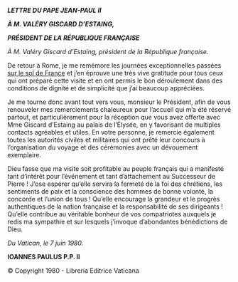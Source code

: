 ***LETTRE DU PAPE JEAN-PAUL II***

***À M. VALÉRY GISCARD D’ESTAING,***

***PRÉSIDENT DE LA RÉPUBLIQUE FRANÇAISE***

*À M. Valéry Giscard d’Estaing, président de la République française.*

De retour à Rome, je me remémore les journées exceptionnelles passées [sur le sol de France](/content/john-paul-ii/fr/travels/sub_index1980/trav_parigi.html) et j’en éprouve une très vive gratitude pour tous ceux qui ont préparé cette visite et en ont permis le bon déroulement dans des conditions de dignité et de simplicité que j’ai beaucoup appréciées.

Je me tourne donc avant tout vers vous, monsieur le Président, afin de vous renouveler mes remerciements chaleureux pour l’accueil qui m’a été réservé partout, et particulièrement pour la réception que vous avez offerte avec Mme Giscard d’Estaing au palais de l’Élysée, en y favorisant de multiples contacts agréables et utiles. En votre personne, je remercie également toutes les autorités civiles et militaires qui ont prêté leur concours à l’organisation du voyage et des cérémonies avec un dévouement exemplaire.

Dieu fasse que ma visite soit profitable au peuple français qui a manifesté tant d’intérêt pour l’événement et tant d’attachement au Successeur de Pierre ! J’ose espérer qu’elle servira la fermeté de la foi des chrétiens, les sentiments de paix et la conscience des hommes de bonne volonté, la concorde et l’union de tous ! Qu’elle encourage la grandeur et le progrès authentiques de la nation française et la responsabilité de ses dirigeants ! Qu’elle contribue au véritable bonheur de vos compatriotes auxquels je redis ma sympathie et sur lesquels j’invoque d’abondantes bénédictions de Dieu.

*Du Vatican, le 7 juin 1980.*

**IOANNES PAULUS P.P. II**

© Copyright 1980 \- Libreria Editrice Vaticana